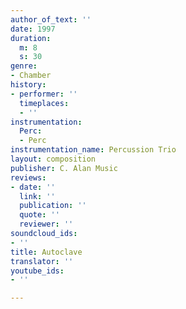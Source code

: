 ```yaml
---
author_of_text: ''
date: 1997
duration:
  m: 8
  s: 30
genre:
- Chamber
history:
- performer: ''
  timeplaces:
  - ''
instrumentation:
  Perc:
  - Perc
instrumentation_name: Percussion Trio
layout: composition
publisher: C. Alan Music
reviews:
- date: ''
  link: ''
  publication: ''
  quote: ''
  reviewer: ''
soundcloud_ids:
- ''
title: Autoclave
translator: ''
youtube_ids:
- ''

---
```

